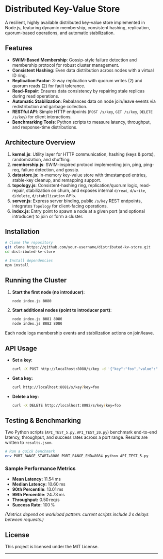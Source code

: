 # Distributed Key-Value Store

A resilient, highly available distributed key-value store implemented in Node.js, featuring dynamic membership, consistent hashing, replication, quorum-based operations, and automatic stabilization.

## Features

- **SWIM-Based Membership**: Gossip-style failure detection and membership protocol for robust cluster management.
- **Consistent Hashing**: Even data distribution across nodes with a virtual ID ring.
- **Replication Factor**: 3-way replication with quorum writes (2) and quorum reads (2) for fault tolerance.
- **Read-Repair**: Ensures data consistency by repairing stale replicas during read operations.
- **Automatic Stabilization**: Rebalances data on node join/leave events via redistribution and garbage collection.
- **RESTful API**: Simple HTTP endpoints (`POST /s/key`, `GET /s/key`, `DELETE /s/key`) for client interactions.
- **Benchmarking Tools**: Python scripts to measure latency, throughput, and response-time distributions.

## Architecture Overview

1. **kernel.js**: Utility layer for HTTP communication, hashing (keys & ports), randomization, and shuffling.
2. **membership.js**: SWIM-inspired protocol implementing join, ping, ping-req, failure detection, and gossip.
3. **datastore.js**: In-memory key-value store with timestamped entries, stable-key cleanup, and remapping support.
4. **topology.js**: Consistent-hashing ring, replication/quorum logic, read-repair, stabilization on churn, and exposes internal `d/read`, `d/write`, `d/delete`, `d/stabilization` APIs.
5. **server.js**: Express server binding, public `/s/key` REST endpoints, integrates `Topology` for client-facing operations.
6. **index.js**: Entry point to spawn a node at a given port (and optional introducer) to join or form a cluster.

## Installation

```bash
# Clone the repository
git clone https://github.com/your-username/distributed-kv-store.git
cd distributed-kv-store

# Install dependencies
npm install
```

## Running the Cluster

1. **Start the first node (no introducer):**
   ```bash
   node index.js 8080
   ```
2. **Start additional nodes (point to introducer port):**
   ```bash
   node index.js 8081 8080
   node index.js 8082 8080
   ```

Each node logs membership events and stabilization actions on join/leave.

## API Usage

- **Set a key:**
  ```bash
  curl -X POST http://localhost:8080/s/key -d '{"key":"foo","value":"bar"}'
  ```
- **Get a key:**
  ```bash
  curl http://localhost:8081/s/key?key=foo
  ```
- **Delete a key:**
  ```bash
  curl -X DELETE http://localhost:8082/s/key?key=foo
  ```

## Testing & Benchmarking

Two Python scripts (`API_TEST_5.py`, `API_TEST_20.py`) benchmark end-to-end latency, throughput, and success rates across a port range. Results are written to `results.json`.

```bash
# Run a quick benchmark
env PORT_RANGE_START=8080 PORT_RANGE_END=8084 python API_TEST_5.py
```

### Sample Performance Metrics

- **Mean Latency:** 11.54 ms
- **Median Latency:** 10.60 ms
- **90th Percentile:** 13.01 ms
- **99th Percentile:** 24.73 ms
- **Throughput:** 0.50 req/s
- **Success Rate:** 100 %

*(Metrics depend on workload pattern: current scripts include 2 s delays between requests.)*

## License

This project is licensed under the MIT License.

---
